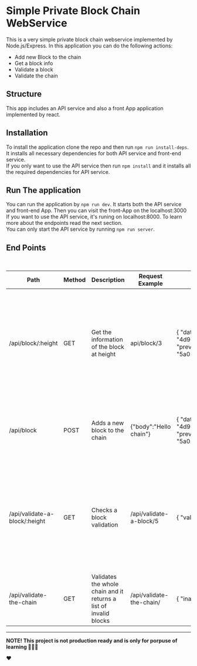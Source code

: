 # Simple Private Block Chain WebService

This is a very simple private block chain webservice implemented by Node.js/Express.
In this application you can do the following actions:

<ul>
<li>Add new Block to the chain</li>
<li>Get a block info</li>
<li>Validate a block</li>
<li>Validate the chain</li>
</ul>

## Structure

This app includes an API service and also a front App application implemented by react.

## Installation

To install the application clone the repo and then run `npm run install-deps`. It installs all necessary dependencies for both API service and front-end service.<br/>
If you only want to use the API service then run `npm install` and it installs all the required dependencies for API service.

## Run The application

You can run the application by `npm run dev`. It starts both the API service and front-end App. Then you can visit the front-App on the localhost:3000<br/>
If you want to use the API service, it's runing on localhost:8000. To learn more about the endpoints read the next section.<br/>
You can only start the API service by running `npm run server`.

## End Points

<table>
<thead><tr><th>Path</th><th>Method</th><th>Description</th><th>Request Example</th><th>Response Example </th><th>Errors</th></tr></thead>
<tbody>
<tr>
<td>/api/block/:height</td>
<td>GET</td>
<td>Get the information of the block at height</td>
<td>api/block/3</td>
<td>
{
    "data": "this the third block",
    "height": 3,
    "time": "1537489203",
    "hash": "4d90833b9e8573fb96751543fe868ccd4d2f2d6ebe8f33f0203be2a267ea069d",
    "previousBlockHash": "5a02df0bfcd2f563fbabcbe4653fe8a362d29203d33abdcbdc20e96a5aa81765"
}
</td>
<td>
<ul>
<li>It returns 400 if the block number is greater that chain height with a proper message</li>
</ul>
</td>
</tr>
<tr>
  <td>/api/block</td>
  <td>POST</td>
  <td>Adds a new block to the chain</td>
  <td>{"body":"Hello chain"}
  </td>
  <td>
  {
      "data": "tHello Chain",
      "height": 10,
      "time": "1537489203",
      "hash": "4d90833b9e8573fb96751543fe868ccd4d2f2d6ebe8f33f0203be2a267ea069d",
      "previousBlockHash": "5a02df0bfcd2f563fbabcbe4653fe8a362d29203d33abdcbdc20e96a5aa81765"
  }
  </td>
  <td>
    <ul>
      <li>It returns 400 if the body is empty  with a proper message</li>
    </ul>
  </td>
</tr>
<tr>
  <td>/api/validate-a-block/:height</td>
  <td>GET</td>
  <td>Checks a block validation</td>
  <td>/api/validate-a-block/5
  </td>
  <td>
  {
      "valid":"true"
  }
  </td>
  <td>
    <ul>
      <li>It returns 400 if the block number is greater that chain height with a proper message</li>
    </ul>
  </td>
</tr>
<tr>
  <td>/api/validate-the-chain</td>
  <td>GET</td>
  <td>Validates the whole chain and it returns a list of invalid blocks</td>
  <td>/api/validate-the-chain/
  </td>
  <td>
    {
        "inavlids": null
    }
  </td>
  <td>
  </td>
</tr>
</tbody>

<br>
</table>

---

<b>NOTE! This project is not production ready and is only for porpuse of learning 👨🏻‍🎓</b>

❤️
